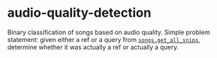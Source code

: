 # audio-quality-detection

Binary classification of songs based on audio quality. Simple problem statement: given either a ref or a query from [`songs.get_all_snips`](https://github.com/evhub/song-annotation-db#songs), determine whether it was actually a ref or actually a query.
